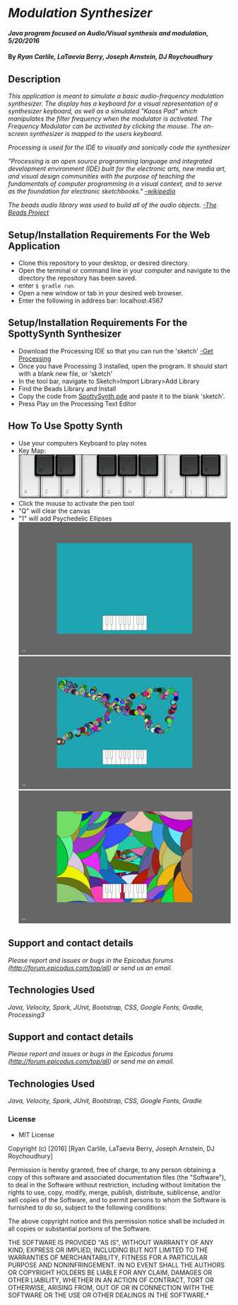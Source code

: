 # _Modulation Synthesizer_

#### _Java program focused on Audio/Visual synthesis and modulation, 5/20/2016_

#### By _**Ryan Carlile, LaTaevia Berry, Joseph Arnstein, DJ Roychoudhury**_

## Description

_This application is meant to simulate a basic audio-frequency modulation synthesizer. The display has a keyboard for a visual representation of a synthesizer keyboard, as well as a simulated "Kaoss Pad" which manipulates the filter frequency when the modulator is activated. The Frequency Modulator can be activated by clicking the mouse. The on-screen synthesizer is mapped to the users keyboard._

_Processing is used for the IDE to visually and sonically code the synthesizer_

_"Processing is an open source programming language and integrated development environment (IDE) built for the electronic arts, new media art, and visual design communities with the purpose of teaching the fundamentals of computer programming in a visual context, and to serve as the foundation for electronic sketchbooks." [-wikipedia](https://en.wikipedia.org/wiki/Processing_(programming_language))_

_The beads audio library was used to build all of the audio objects. [-The Beads Project](http://www.beadsproject.net/)_


## Setup/Installation Requirements For the Web Application

* Clone this repository to your desktop, or desired directory.
* Open the terminal or command line in your computer and navigate to the directory the repository has been saved.
* enter `$ gradle run`.
* Open a new window or tab in your desired web browser.
* Enter the following in address bar: localhost:4567

## Setup/Installation Requirements For the SpottySynth Synthesizer
* Download the Processing IDE so that you can run the 'sketch' [-Get Processing](https://processing.org/download/)
* Once you have Processing 3 installed, open the program. It should start with a blank new file, or 'sketch'
* In the tool bar, navigate to Sketch>Import Library>Add Library
* Find the Beads Library and Install
* Copy the code from [SpottySynth.pde](https://raw.githubusercontent.com/droycho/EpiSynthPage/master/spottySynth/spottySynth.pde) and paste it to the blank 'sketch'.
* Press Play on the Processing Text Editor

## How To Use Spotty Synth
* Use your computers Keyboard to play notes
* Key Map:
![Key Map](keyMap.jpg)
* Click the mouse to activate the pen tool
* "Q" will clear the canvas
* "1" will add Psychedelic Ellipses
![Set Up](spottySetUp.png)
![Pen](pen.png)
![Ellipses](spottypsych.png)
## Support and contact details

_Please report and issues or bugs in the Epicodus forums (http://forum.epicodus.com/top/all) or send us an email._

## Technologies Used

_Java, Velocity, Spark, JUnit, Bootstrap, CSS, Google Fonts, Gradle, Processing3_



## Support and contact details

_Please report and issues or bugs in the Epicodus forums (http://forum.epicodus.com/top/all) or send me an email._

## Technologies Used

_Java, Velocity, Spark, JUnit, Bootstrap, CSS, Google Fonts, Gradle_

### License

* MIT License

Copyright (c) [2016] [Ryan Carlile, LaTaevia Berry, Joseph Arnstein, DJ Roychoudhury]

Permission is hereby granted, free of charge, to any person obtaining a copy of this software and associated documentation files (the "Software"), to deal in the Software without restriction, including without limitation the rights to use, copy, modify, merge, publish, distribute, sublicense, and/or sell copies of the Software, and to permit persons to whom the Software is furnished to do so, subject to the following conditions:

The above copyright notice and this permission notice shall be included in all copies or substantial portions of the Software.

THE SOFTWARE IS PROVIDED "AS IS", WITHOUT WARRANTY OF ANY KIND, EXPRESS OR IMPLIED, INCLUDING BUT NOT LIMITED TO THE WARRANTIES OF MERCHANTABILITY, FITNESS FOR A PARTICULAR PURPOSE AND NONINFRINGEMENT. IN NO EVENT SHALL THE AUTHORS OR COPYRIGHT HOLDERS BE LIABLE FOR ANY CLAIM, DAMAGES OR OTHER LIABILITY, WHETHER IN AN ACTION OF CONTRACT, TORT OR OTHERWISE, ARISING FROM, OUT OF OR IN CONNECTION WITH THE SOFTWARE OR THE USE OR OTHER DEALINGS IN THE SOFTWARE.*
